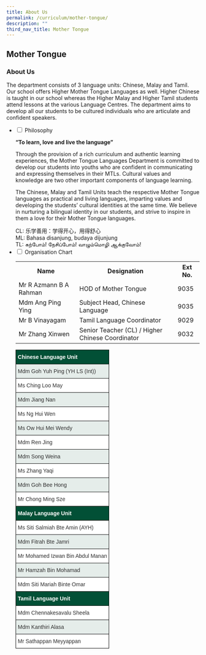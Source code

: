 ```yaml
---
title: About Us
permalink: /curriculum/mother-tongue/
description: ""
third_nav_title: Mother Tongue
---
```

## Mother Tongue
### About Us

<p>The department consists of 3 language units: Chinese, Malay and Tamil. Our school offers Higher Mother Tongue Languages as well. Higher Chinese is taught in our school whereas the Higher Malay and Higher Tamil students attend lessons at the various Language Centres. The department aims to develop all our students to be cultured individuals who are articulate and confident speakers.</p>
<ul class="jekyllcodex_accordion">
<li><input id="accordion1" type="checkbox"> <label for="accordion1">Philosophy</label>
<div>
<p><strong>“To learn, love and live the language”</strong></p>
<p>Through the provision of a rich curriculum and authentic learning experiences, the Mother Tongue Languages Department is committed to develop our students into youths who are confident in communicating and expressing themselves in their MTLs. Cultural values and knowledge are two other important components of language learning.</p>
<p>The Chinese, Malay and Tamil Units teach the respective Mother Tongue languages as practical and living languages, imparting values and developing the students’ cultural identities at the same time. We believe in nurturing a bilingual identity in our students, and strive to inspire in them a love for their Mother Tongue languages.</p>
CL: 乐学善用：学得开心，用得舒心<br>ML: Bahasa disanjung, budaya dijunjung<br>TL: கற்போம்! நேசிப்போம்!&nbsp;வாழும்மொழி ஆக்குவோம்!
</div>
</li>
<li><input id="accordion2" type="checkbox"> <label for="accordion2">Organisation Chart</label>
<div>
<table>
<tbody>
<tr>
<th>Name</th>
<th>Designation</th>
<th>Ext No.</th>
</tr>
<tr>
<td>Mr R Azmann B A Rahman</td>
<td>HOD of Mother Tongue</td>
<td>9035</td>
</tr>
<tr>
<td>Mdm Ang Ping Ying</td>
<td>Subject Head, Chinese Language&nbsp;</td>
<td>9035</td>
</tr>
<tr>
<td>Mr B Vinayagam</td>
<td>Tamil Language Coordinator</td>
<td>9029</td>
</tr>
<tr>
<td>Mr Zhang Xinwen</td>
<td>Senior Teacher (CL) / Higher Chinese Coordinator</td>
<td>9032</td>
</tr>
</tbody>
</table>
<style type="text/css">
.tg  {border-collapse:collapse;border-spacing:0;}
.tg td{border-color:black;border-style:solid;border-width:1px;font-family:Arial, sans-serif;font-size:14px;
  overflow:hidden;padding:10px 5px;word-break:normal;}
.tg th{border-color:black;border-style:solid;border-width:1px;font-family:Arial, sans-serif;font-size:14px;
  font-weight:normal;overflow:hidden;padding:10px 5px;word-break:normal;}
.tg .tg-qdkk{background-color:#E5EDEA;color:#2E2E2E;text-align:left;vertical-align:middle}
.tg .tg-arv9{background-color:#025036;color:#FFF;font-weight:bold;text-align:left;vertical-align:middle}
.tg .tg-8ixl{background-color:#FFF;color:#2E2E2E;text-align:left;vertical-align:middle}
</style>
<table class="tg">
<thead>
  <tr>
    <th class="tg-arv9"><span style="font-weight:bold;color:#FFF;background-color:#025036">Chinese Language Unit</span></th>
  </tr>
</thead>
<tbody>
  <tr>
    <td class="tg-qdkk"><span style="color:#2E2E2E;background-color:#E5EDEA">Mdm Goh Yuh Ping (YH LS (Int))</span></td>
  </tr>
  <tr>
    <td class="tg-8ixl"><span style="color:#2E2E2E;background-color:#FFF">Ms Ching Loo May</span></td>
  </tr>
  <tr>
    <td class="tg-qdkk"><span style="color:#2E2E2E;background-color:#E5EDEA">Mdm Jiang Nan</span></td>
  </tr>
  <tr>
    <td class="tg-8ixl"><span style="color:#2E2E2E;background-color:#FFF">Ms Ng Hui Wen</span></td>
  </tr>
  <tr>
    <td class="tg-qdkk"><span style="color:#2E2E2E;background-color:#E5EDEA">Ms Ow Hui Mei Wendy</span></td>
  </tr>
  <tr>
    <td class="tg-8ixl"><span style="color:#2E2E2E;background-color:#FFF">Mdm Ren Jing</span></td>
  </tr>
  <tr>
    <td class="tg-qdkk"><span style="color:#2E2E2E;background-color:#E5EDEA">Mdm Song Weina</span></td>
  </tr>
  <tr>
    <td class="tg-8ixl"><span style="color:#2E2E2E;background-color:#FFF">Ms Zhang Yaqi</span></td>
  </tr>
  <tr>
    <td class="tg-qdkk"><span style="color:#2E2E2E;background-color:#E5EDEA">Mdm Goh Bee Hong</span></td>
  </tr>
  <tr>
    <td class="tg-8ixl"><span style="color:#2E2E2E;background-color:#FFF">Mr Chong Ming Sze</span></td>
  </tr>
  <tr>
    <td class="tg-arv9"><span style="font-weight:bold;color:#FFF;background-color:#025036">Malay Language Unit</span></td>
  </tr>
  <tr>
    <td class="tg-8ixl"><span style="color:#2E2E2E;background-color:#FFF">Ms Siti Salmiah Bte Amin (AYH) </span></td>
  </tr>
  <tr>
    <td class="tg-qdkk"><span style="color:#2E2E2E;background-color:#E5EDEA">Mdm Fitrah Bte Jamri</span></td>
  </tr>
  <tr>
    <td class="tg-8ixl"><span style="color:#2E2E2E;background-color:#FFF">Mr Mohamed Izwan Bin Abdul Manan</span></td>
  </tr>
  <tr>
    <td class="tg-qdkk"><span style="color:#2E2E2E;background-color:#E5EDEA">Mr Hamzah Bin Mohamad</span></td>
  </tr>
  <tr>
    <td class="tg-8ixl"><span style="color:#2E2E2E;background-color:#FFF">Mdm Siti Mariah Binte Omar</span></td>
  </tr>
  <tr>
    <td class="tg-arv9"><span style="font-weight:bold;color:#FFF;background-color:#025036">Tamil Language Unit</span></td>
  </tr>
  <tr>
    <td class="tg-8ixl"><span style="color:#2E2E2E;background-color:#FFF">Mdm Chennakesavalu Sheela </span></td>
  </tr>
  <tr>
    <td class="tg-qdkk"><span style="color:#2E2E2E;background-color:#E5EDEA">Mdm Kanthiri Alasa</span></td>
  </tr>
  <tr>
    <td class="tg-8ixl"><span style="color:#2E2E2E;background-color:#FFF">Mr Sathappan Meyyappan</span></td>
  </tr>
</tbody>
</table>
</div>
</li></ul>